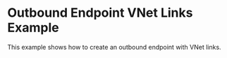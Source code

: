 # Outbound Endpoint VNet Links Example

This example shows how to create an outbound endpoint with VNet links.
